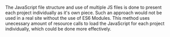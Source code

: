 The JavaScript file structure and use of multiple JS files is done to present each project individually as it's own piece. 
Such an approach would not be used in a real site without the use of ES6 Modules. 
This method uses unecessary amount of resource calls to load the JavaScript for each project individually, which could be done more effectively.
